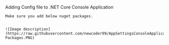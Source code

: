 Adding Config file to .NET Core Console Application

    Make sure you add below nuget packages.
    
    
    ![Image description](https://raw.githubusercontent.com/newcoder99/AppSettingsConsoleApplication/new/master/Nuget Packages.PNG)
    
